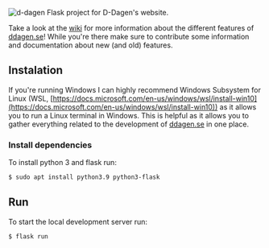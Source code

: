 ![d-dagen](https://github.com/datasektionen/ddagen/blob/develop/static/img/assets/d-dagen-logo-ny.svg)
Flask project for D-Dagen's website.

Take a look at the [wiki](https://github.com/datasektionen/ddagen/wiki) for more information about the different features of [ddagen.se](https://ddagen.se)! 
While you're there make sure to contribute some information and documentation about new (and old) features. 

## Instalation
If you're running Windows I can highly recommend Windows Subsystem for Linux (WSL, [https://docs.microsoft.com/en-us/windows/wsl/install-win10](https://docs.microsoft.com/en-us/windows/wsl/install-win10)) as it allows you to run a Linux terminal in Windows. This is helpful as it allows you to gather everything related 
to the development of [ddagen.se](https://ddagen.se/) in one place.

### Install dependencies
To install python 3 and flask run:
```bash
$ sudo apt install python3.9 python3-flask
```

## Run
To start the local development server run:
```
$ flask run
```
